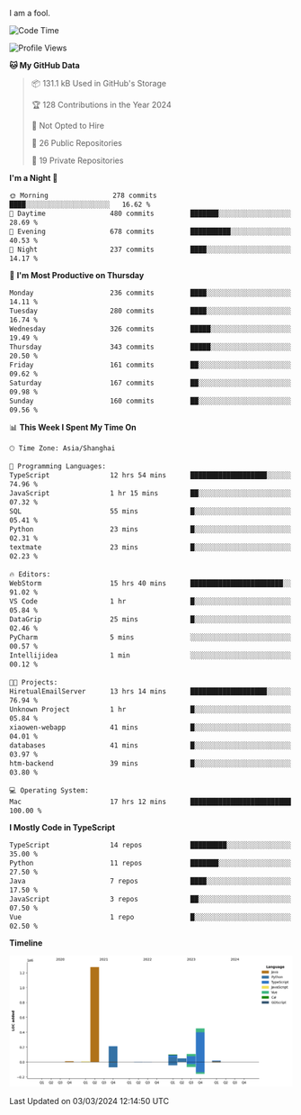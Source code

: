 I am a fool.

<!--START_SECTION:waka-->
![Code Time](http://img.shields.io/badge/Code%20Time-1%2C232%20hrs%2016%20mins-blue)

![Profile Views](http://img.shields.io/badge/Profile%20Views-0-blue)

**🐱 My GitHub Data** 

> 📦 131.1 kB Used in GitHub's Storage 
 > 
> 🏆 128 Contributions in the Year 2024
 > 
> 🚫 Not Opted to Hire
 > 
> 📜 26 Public Repositories 
 > 
> 🔑 19 Private Repositories 
 > 
**I'm a Night 🦉** 

```text
🌞 Morning                278 commits         ████░░░░░░░░░░░░░░░░░░░░░   16.62 % 
🌆 Daytime                480 commits         ███████░░░░░░░░░░░░░░░░░░   28.69 % 
🌃 Evening                678 commits         ██████████░░░░░░░░░░░░░░░   40.53 % 
🌙 Night                  237 commits         ████░░░░░░░░░░░░░░░░░░░░░   14.17 % 
```
📅 **I'm Most Productive on Thursday** 

```text
Monday                   236 commits         ████░░░░░░░░░░░░░░░░░░░░░   14.11 % 
Tuesday                  280 commits         ████░░░░░░░░░░░░░░░░░░░░░   16.74 % 
Wednesday                326 commits         █████░░░░░░░░░░░░░░░░░░░░   19.49 % 
Thursday                 343 commits         █████░░░░░░░░░░░░░░░░░░░░   20.50 % 
Friday                   161 commits         ██░░░░░░░░░░░░░░░░░░░░░░░   09.62 % 
Saturday                 167 commits         ██░░░░░░░░░░░░░░░░░░░░░░░   09.98 % 
Sunday                   160 commits         ██░░░░░░░░░░░░░░░░░░░░░░░   09.56 % 
```


📊 **This Week I Spent My Time On** 

```text
🕑︎ Time Zone: Asia/Shanghai

💬 Programming Languages: 
TypeScript               12 hrs 54 mins      ███████████████████░░░░░░   74.96 % 
JavaScript               1 hr 15 mins        ██░░░░░░░░░░░░░░░░░░░░░░░   07.32 % 
SQL                      55 mins             █░░░░░░░░░░░░░░░░░░░░░░░░   05.41 % 
Python                   23 mins             █░░░░░░░░░░░░░░░░░░░░░░░░   02.31 % 
textmate                 23 mins             █░░░░░░░░░░░░░░░░░░░░░░░░   02.23 % 

🔥 Editors: 
WebStorm                 15 hrs 40 mins      ███████████████████████░░   91.02 % 
VS Code                  1 hr                █░░░░░░░░░░░░░░░░░░░░░░░░   05.84 % 
DataGrip                 25 mins             █░░░░░░░░░░░░░░░░░░░░░░░░   02.46 % 
PyCharm                  5 mins              ░░░░░░░░░░░░░░░░░░░░░░░░░   00.57 % 
Intellijidea             1 min               ░░░░░░░░░░░░░░░░░░░░░░░░░   00.12 % 

🐱‍💻 Projects: 
HiretualEmailServer      13 hrs 14 mins      ███████████████████░░░░░░   76.94 % 
Unknown Project          1 hr                █░░░░░░░░░░░░░░░░░░░░░░░░   05.84 % 
xiaowen-webapp           41 mins             █░░░░░░░░░░░░░░░░░░░░░░░░   04.01 % 
databases                41 mins             █░░░░░░░░░░░░░░░░░░░░░░░░   03.97 % 
htm-backend              39 mins             █░░░░░░░░░░░░░░░░░░░░░░░░   03.80 % 

💻 Operating System: 
Mac                      17 hrs 12 mins      █████████████████████████   100.00 % 
```

**I Mostly Code in TypeScript** 

```text
TypeScript               14 repos            █████████░░░░░░░░░░░░░░░░   35.00 % 
Python                   11 repos            ███████░░░░░░░░░░░░░░░░░░   27.50 % 
Java                     7 repos             ████░░░░░░░░░░░░░░░░░░░░░   17.50 % 
JavaScript               3 repos             ██░░░░░░░░░░░░░░░░░░░░░░░   07.50 % 
Vue                      1 repo              █░░░░░░░░░░░░░░░░░░░░░░░░   02.50 % 
```



**Timeline**

![Lines of Code chart](https://raw.githubusercontent.com/VeejaLiu/VeejaLiu/master/assets/bar_graph.png)


 Last Updated on 03/03/2024 12:14:50 UTC
<!--END_SECTION:waka-->
